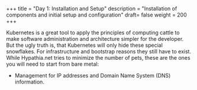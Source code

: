 +++
title = "Day 1: Installation and Setup"
description = "Installation of components and initial setup and configuration"
draft= false
weight = 200
+++


Kubernetes is a great tool to apply the principles of computing cattle to make software administration and architecture simpler for the developer. But the ugly truth is, that Kubernetes will only hide these special snowflakes. For infrastructure and bootstrap reasons they still have to exist. While Hypathia.net tries to minimize the number of pets, these are the ones you will need to start from bare metal:

* Management for IP addresses and Domain Name System (DNS) information.  
